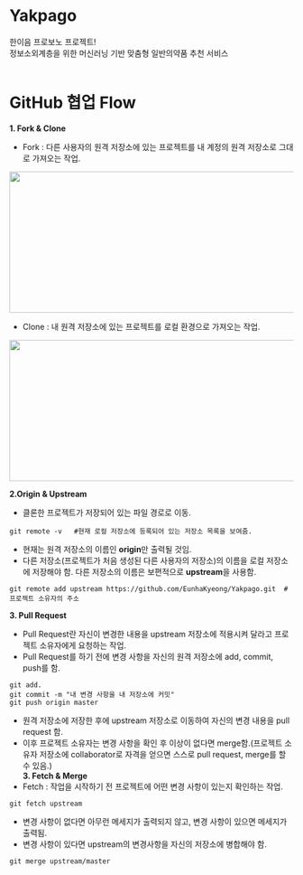# Yakpago  
한이음 프로보노 프로젝트!  
정보소외계층을 위한 머신러닝 기반 맞춤형 일반의약품 추천 서비스  
<br>

# GitHub 협업 Flow  
__1. Fork & Clone__   
* Fork : 다른 사용자의 원격 저장소에 있는 프로젝트를 내 계정의 원격 저장소로 그대로 가져오는 작업.
<img src="https://user-images.githubusercontent.com/66666533/97833641-2eb60200-1d19-11eb-8dd4-e73f0af8c53f.PNG" width="1000" height="250">  

* Clone : 내 원격 저장소에 있는 프로젝트를 로컬 환경으로 가져오는 작업.  
<img src="https://user-images.githubusercontent.com/66666533/97834048-2dd1a000-1d1a-11eb-929f-841acc583d91.PNG" width="1000" height="250">  

__2.Origin & Upstream__  
* 클론한 프로젝트가 저장되어 있는 파일 경로로 이동.  
```
git remote -v   #현재 로컬 저장소에 등록되어 있는 저장소 목록을 보여줌.
```
* 현재는 원격 저장소의 이름인 **origin**만 출력될 것임.  
* 다른 저장소(프로젝트가 처음 생성된 다른 사용자의 저장소)의 이름을 로컬 저장소에 저장해야 함. 다른 저장소의 이름은 보편적으로 **upstream**을 사용함.  
```
git remote add upstream https://github.com/EunhaKyeong/Yakpago.git  #프로젝트 소유자의 주소
```
__3. Pull Request__  
* Pull Request란 자신이 변경한 내용을 upstream 저장소에 적용시켜 달라고 프로젝트 소유자에게 요청하는 작업.  
* Pull Request를 하기 전에 변경 사항을 자신의 원격 저장소에 add, commit, push를 함.  
```
git add.
git commit -m "내 변경 사항을 내 저장소에 커밋"
git push origin master
```  
* 원격 저장소에 저장한 후에 upstream 저장소로 이동하여 자신의 변경 내용을 pull request 함.  
* 이후 프로젝트 소유자는 변경 사항을 확인 후 이상이 없다면 merge함.(프로젝트 소유자 저장소에 collaborator로 자격을 얻으면 스스로 pull request, merge를 할 수 있음.)  
__3. Fetch & Merge__  
* Fetch : 작업을 시작하기 전 프로젝트에 어떤 변경 사항이 있는지 확인하는 작업.  
```
git fetch upstream
```
* 변경 사항이 없다면 아무런 메세지가 출력되지 않고, 변경 사항이 있으면 메세지가 출력됨.  
* 변경 사항이 있다면 upstream의 변경사항을 자신의 저장소에 병합해야 함.  
```
git merge upstream/master
```